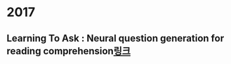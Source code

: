 # 2017

## Learning To Ask : Neural question generation for reading comprehension[링크](https://www.aclweb.org/anthology/P17-1123.pdf)

